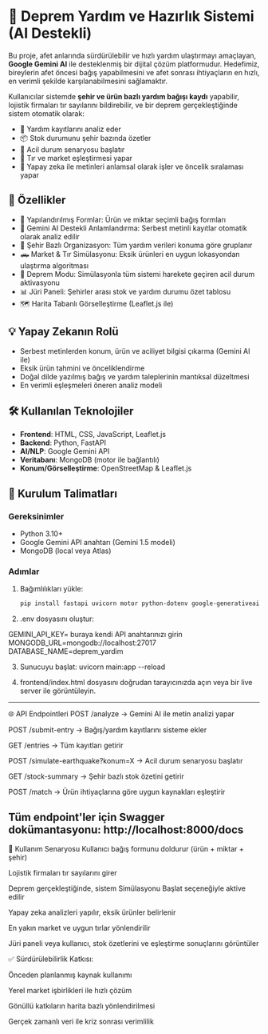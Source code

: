 # 🧠 Deprem Yardım ve Hazırlık Sistemi (AI Destekli)

Bu proje, afet anlarında sürdürülebilir ve hızlı yardım ulaştırmayı amaçlayan, **Google Gemini AI** ile desteklenmiş bir dijital çözüm platformudur. Hedefimiz, bireylerin afet öncesi bağış yapabilmesini ve afet sonrası ihtiyaçların en hızlı, en verimli şekilde karşılanabilmesini sağlamaktır.

Kullanıcılar sistemde **şehir ve ürün bazlı yardım bağışı kaydı** yapabilir, lojistik firmaları tır sayılarını bildirebilir, ve bir deprem gerçekleştiğinde sistem otomatik olarak:

- 👥 Yardım kayıtlarını analiz eder  
- 📦 Stok durumunu şehir bazında özetler  
- 🚨 Acil durum senaryosu başlatır  
- 🚛 Tır ve market eşleştirmesi yapar  
- 🧠 Yapay zeka ile metinleri anlamsal olarak işler ve öncelik sıralaması yapar

## 🚀 Özellikler

- 📝 Yapılandırılmış Formlar: Ürün ve miktar seçimli bağış formları
- 🧠 Gemini AI Destekli Anlamlandırma: Serbest metinli kayıtlar otomatik olarak analiz edilir
- 📍 Şehir Bazlı Organizasyon: Tüm yardım verileri konuma göre gruplanır
- 🛻 Market & Tır Simülasyonu: Eksik ürünleri en uygun lokasyondan ulaştırma algoritması
- 🚨 Deprem Modu: Simülasyonla tüm sistemi harekete geçiren acil durum aktivasyonu
- 📊 Jüri Paneli: Şehirler arası stok ve yardım durumu özet tablosu
- 🗺️ Harita Tabanlı Görselleştirme (Leaflet.js ile)

## 💡 Yapay Zekanın Rolü

- Serbest metinlerden konum, ürün ve aciliyet bilgisi çıkarma (Gemini AI ile)
- Eksik ürün tahmini ve önceliklendirme
- Doğal dilde yazılmış bağış ve yardım taleplerinin mantıksal düzeltmesi
- En verimli eşleşmeleri öneren analiz modeli

## 🛠️ Kullanılan Teknolojiler

- **Frontend**: HTML, CSS, JavaScript, Leaflet.js
- **Backend**: Python, FastAPI
- **AI/NLP**: Google Gemini API
- **Veritabanı**: MongoDB (motor ile bağlantılı)
- **Konum/Görselleştirme**: OpenStreetMap & Leaflet.js

## 🔧 Kurulum Talimatları

### Gereksinimler

- Python 3.10+
- Google Gemini API anahtarı (Gemini 1.5 modeli)
- MongoDB (local veya Atlas)

### Adımlar

1. Bağımlılıkları yükle:
   ```bash
   pip install fastapi uvicorn motor python-dotenv google-generativeai

2. .env dosyasını oluştur:

GEMINI_API_KEY= buraya kendi API anahtarınızı girin
MONGODB_URL=mongodb://localhost:27017
DATABASE_NAME=deprem_yardim

3. Sunucuyu başlat:
uvicorn main:app --reload

4. frontend/index.html dosyasını doğrudan tarayıcınızda açın veya bir live server ile görüntüleyin. 

----------------------

🌐 API Endpointleri
POST /analyze → Gemini AI ile metin analizi yapar

POST /submit-entry → Bağış/yardım kayıtlarını sisteme ekler

GET /entries → Tüm kayıtları getirir

POST /simulate-earthquake?konum=X → Acil durum senaryosu başlatır

GET /stock-summary → Şehir bazlı stok özetini getirir

POST /match → Ürün ihtiyaçlarına göre uygun kaynakları eşleştirir

Tüm endpoint'ler için Swagger dokümantasyonu: http://localhost:8000/docs
-----------------------
🧪 Kullanım Senaryosu
Kullanıcı bağış formunu doldurur (ürün + miktar + şehir)

Lojistik firmaları tır sayılarını girer

Deprem gerçekleştiğinde, sistem Simülasyonu Başlat seçeneğiyle aktive edilir

Yapay zeka analizleri yapılır, eksik ürünler belirlenir

En yakın market ve uygun tırlar yönlendirilir

Jüri paneli veya kullanıcı, stok özetlerini ve eşleştirme sonuçlarını görüntüler


✅ Sürdürülebilirlik Katkısı:

Önceden planlanmış kaynak kullanımı

Yerel market işbirlikleri ile hızlı çözüm

Gönüllü katkıların harita bazlı yönlendirilmesi

Gerçek zamanlı veri ile kriz sonrası verimlilik